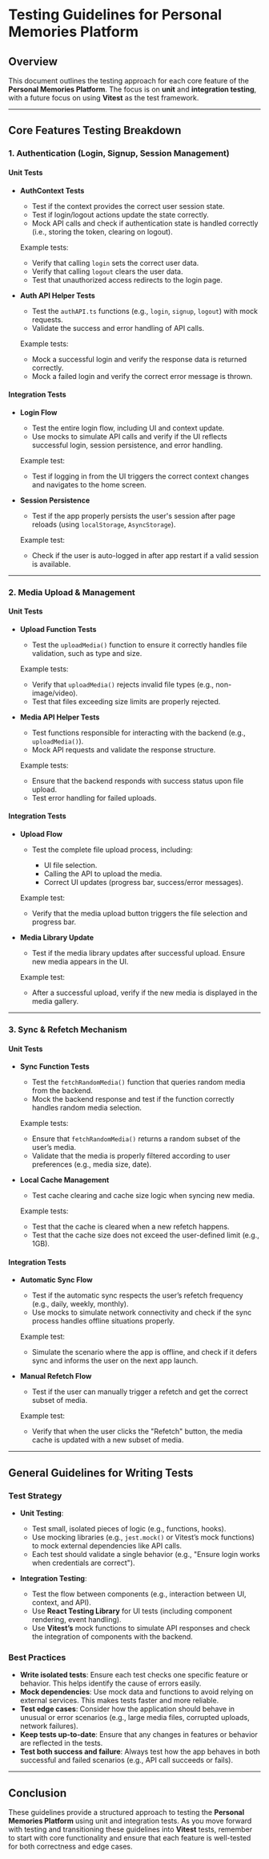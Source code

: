 # Testing Guidelines for Personal Memories Platform

## **Overview**

This document outlines the testing approach for each core feature of the **Personal Memories Platform**. The focus is on **unit** and **integration testing**, with a future focus on using **Vitest** as the test framework.

---

## **Core Features Testing Breakdown**

### **1. Authentication (Login, Signup, Session Management)**

#### **Unit Tests**

* **AuthContext Tests**

  * Test if the context provides the correct user session state.
  * Test if login/logout actions update the state correctly.
  * Mock API calls and check if authentication state is handled correctly (i.e., storing the token, clearing on logout).

  Example tests:

  * Verify that calling `login` sets the correct user data.
  * Verify that calling `logout` clears the user data.
  * Test that unauthorized access redirects to the login page.
* **Auth API Helper Tests**

  * Test the `authAPI.ts` functions (e.g., `login`, `signup`, `logout`) with mock requests.
  * Validate the success and error handling of API calls.

  Example tests:

  * Mock a successful login and verify the response data is returned correctly.
  * Mock a failed login and verify the correct error message is thrown.

#### **Integration Tests**

* **Login Flow**

  * Test the entire login flow, including UI and context update.
  * Use mocks to simulate API calls and verify if the UI reflects successful login, session persistence, and error handling.

  Example test:

  * Test if logging in from the UI triggers the correct context changes and navigates to the home screen.

* **Session Persistence**

  * Test if the app properly persists the user's session after page reloads (using `localStorage`, `AsyncStorage`).

  Example test:

  * Check if the user is auto-logged in after app restart if a valid session is available.

---

### **2. Media Upload & Management**

#### **Unit Tests**

* **Upload Function Tests**

  * Test the `uploadMedia()` function to ensure it correctly handles file validation, such as type and size.

  Example tests:

  * Verify that `uploadMedia()` rejects invalid file types (e.g., non-image/video).
  * Test that files exceeding size limits are properly rejected.
* **Media API Helper Tests**

  * Test functions responsible for interacting with the backend (e.g., `uploadMedia()`).
  * Mock API requests and validate the response structure.

  Example tests:

  * Ensure that the backend responds with success status upon file upload.
  * Test error handling for failed uploads.

#### **Integration Tests**

* **Upload Flow**

  * Test the complete file upload process, including:

    * UI file selection.
    * Calling the API to upload the media.
    * Correct UI updates (progress bar, success/error messages).

  Example test:

  * Verify that the media upload button triggers the file selection and progress bar.
* **Media Library Update**

  * Test if the media library updates after successful upload. Ensure new media appears in the UI.

  Example test:

  * After a successful upload, verify if the new media is displayed in the media gallery.

---

### **3. Sync & Refetch Mechanism**

#### **Unit Tests**

* **Sync Function Tests**

  * Test the `fetchRandomMedia()` function that queries random media from the backend.
  * Mock the backend response and test if the function correctly handles random media selection.

  Example tests:

  * Ensure that `fetchRandomMedia()` returns a random subset of the user’s media.
  * Validate that the media is properly filtered according to user preferences (e.g., media size, date).

* **Local Cache Management**

  * Test cache clearing and cache size logic when syncing new media.

  Example tests:

  * Test that the cache is cleared when a new refetch happens.
  * Test that the cache size does not exceed the user-defined limit (e.g., 1GB).

#### **Integration Tests**

* **Automatic Sync Flow**

  * Test if the automatic sync respects the user’s refetch frequency (e.g., daily, weekly, monthly).
  * Use mocks to simulate network connectivity and check if the sync process handles offline situations properly.

  Example test:

  * Simulate the scenario where the app is offline, and check if it defers sync and informs the user on the next app launch.

* **Manual Refetch Flow**

  * Test if the user can manually trigger a refetch and get the correct subset of media.

  Example test:

  * Verify that when the user clicks the "Refetch" button, the media cache is updated with a new subset of media.

---

## **General Guidelines for Writing Tests**

### **Test Strategy**

* **Unit Testing**:

  * Test small, isolated pieces of logic (e.g., functions, hooks).
  * Use mocking libraries (e.g., `jest.mock()` or Vitest’s mock functions) to mock external dependencies like API calls.
  * Each test should validate a single behavior (e.g., "Ensure login works when credentials are correct").

* **Integration Testing**:

  * Test the flow between components (e.g., interaction between UI, context, and API).
  * Use **React Testing Library** for UI tests (including component rendering, event handling).
  * Use **Vitest’s** mock functions to simulate API responses and check the integration of components with the backend.

### **Best Practices**

* **Write isolated tests**: Ensure each test checks one specific feature or behavior. This helps identify the cause of errors easily.
* **Mock dependencies**: Use mock data and functions to avoid relying on external services. This makes tests faster and more reliable.
* **Test edge cases**: Consider how the application should behave in unusual or error scenarios (e.g., large media files, corrupted uploads, network failures).
* **Keep tests up-to-date**: Ensure that any changes in features or behavior are reflected in the tests.
* **Test both success and failure**: Always test how the app behaves in both successful and failed scenarios (e.g., API call succeeds or fails).

---

## **Conclusion**

These guidelines provide a structured approach to testing the **Personal Memories Platform** using unit and integration tests. As you move forward with testing and transitioning these guidelines into **Vitest** tests, remember to start with core functionality and ensure that each feature is well-tested for both correctness and edge cases.
